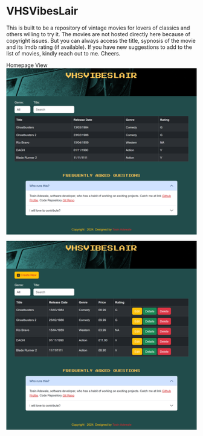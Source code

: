 # VHSVibesLair
This is built to be a repository of vintage movies for lovers of classics and others willing to try it. The movies are not hosted directly here because of copyright issues. But you can always access the title, sypnosis of the movie and its Imdb rating (if available).
If you have new suggestions to add to the list of movies, kindly reach out to me. Cheers.

Homepage View 
![Home Page View](/wwwroot/img/Homepage.png)

![Admin Page View](/wwwroot/img/Adminpage.png)


